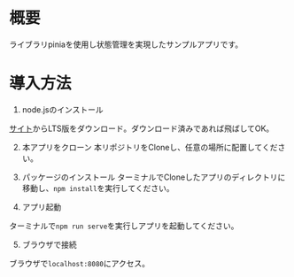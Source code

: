 # 概要

ライブラリpiniaを使用し状態管理を実現したサンプルアプリです。

# 導入方法

1. node.jsのインストール

[サイト](https://nodejs.org/en/download)からLTS版をダウンロード。ダウンロード済みであれば飛ばしてOK。

2. 本アプリをクローン
本リポジトリをCloneし、任意の場所に配置してください。

3. パッケージのインストール
ターミナルでCloneしたアプリのディレクトリに移動し、`npm install`を実行してください。

4. アプリ起動

ターミナルで`npm run serve`を実行しアプリを起動してください。

5. ブラウザで接続

ブラウザで`localhost:8080`にアクセス。
